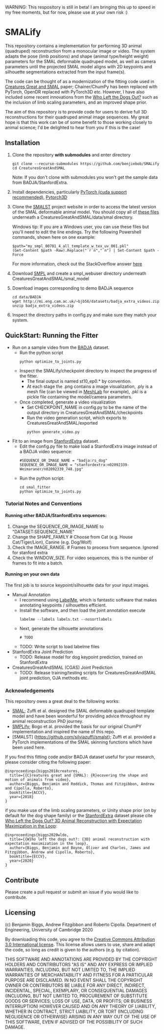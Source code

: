 WARNING: This respository is still in beta! I am bringing this up to speed in my free moments, but for now, please use at your own risk :)

# SMALify
This repository contains a implementation for performing 3D animal (quadruped) reconstruction from a monocular image or video. The system adapts the pose (limb positions) and shape (animal type/height weight) parameters for the SMAL deformable quadruped model, as well as camera parameters until the projected SMAL model aligns with 2D keypoints and silhouette segmentations extracted from the input frame(s).

The code can be thought of as a modernization of the fitting code used in [Creatures Great and SMAL](https://arxiv.org/abs/1811.05804) paper; Chainer/ChumPy has been replaced with PyTorch, OpenDR replaced with PyTorch3D etc. However, I have also included some recent innovations from the [Who Left the Dogs Out?](https://arxiv.org/abs/2007.11110) such as the inclusion of limb scaling parameters, and an improved shape prior.

The aim of this repository is to provide code for users to derive full 3D reconstructions for their quadruped animal image sequences. My great hope is that this work can be of some benefit to those working closely to animal science; I'd be delighted to hear from you if this is the case!

## Installation
1. Clone the repository **with submodules** and enter directory
   ```
   git clone --recurse-submodules https://github.com/benjiebob/SMALify
   cd CreaturesGreatAndSMAL
   ```
   Note: If you don't clone with submodules you won't get the sample data from BADJA/StanfordExtra.
    
2. Install dependencies, particularly [PyTorch (cuda support recommended)](https://pytorch.org/), [Pytorch3D](https://github.com/facebookresearch/pytorch3d)

3. Clone the [SMALST](https://github.com/silviazuffi/smalst) project website in order to access the latest version of the SMAL deformable animal model. You should copy all of [these files](https://github.com/silviazuffi/smalst/tree/master/smpl_models) underneath a CreaturesGreatAndSMAL/data/smal directory. 

   Windows tip: If you are a Windows user, you can use these files but you'll need to edit the line endings. Try the following Powershell commands, shown here on one example:
     ```
     $path="my_smpl_00781_4_all_template_w_tex_uv_001.pkl"
     (Get-Content $path -Raw).Replace("`r`n","`n") | Set-Content $path -Force
     ```

   For more information, check out the StackOverflow answer [here](https://stackoverflow.com/questions/19127741/replace-crlf-using-powershell)

4. Download [SMPL](https://smpl.is.tue.mpg.de/) and create a smpl_webuser directory underneath CreaturesGreatAndSMAL/smal_model

5. Download images corresponding to demo BADJA sequence
   ```
   cd data/BADJA
   wget http://mi.eng.cam.ac.uk/~bjb56/datasets/badja_extra_videos.zip
   unzip badja_extra_videos.zip
   ```

5. Inspect the directory paths in config.py and make sure they match your system.

## QuickStart: Running the Fitter

- Run on a sample video from the [BADJA](https://github.com/benjiebob/BADJA) dataset.
   - Run the python script
      ```
      python optimize_to_joints.py
      ```
   - Inspect the SMALify/checkpoint directory to inspect the progress of the fitter. 
      - The final output is named st10_ep0.* by convention. 
      - At each stage the .png contains a image visualization, .ply is a mesh file (can be viewed in [MeshLab](https://www.meshlab.net/) for example), .pkl is a pickle file containing the model/camera parameters.
   - Once completed, generate a video visualization
      - Set CHECKPOINT_NAME in config.py to be the name of the output directory in CreaturesGreatAndSMAL/checkpoints
      - Run the video generation script, which exports to CreaturesGreatAndSMAL/exported
         ```
         python generate_video.py
         ```
- Fit to an image from [StanfordExtra](https://github.com/benjiebob/StanfordExtra) dataset.
   - Edit the config.py file to make load a StanfordExtra image instead of a BADJA video sequence:
      ```
      #SEQUENCE_OR_IMAGE_NAME = "badja:rs_dog"
      SEQUENCE_OR_IMAGE_NAME = "stanfordextra:n02092339-Weimaraner/n02092339_748.jpg"
      ```
   - Run the python script:
      ```
      cd smal_fitter
      python optimize_to_joints.py
      ```

### Tutorial Notes and Conventions
#### Running other BADJA/StanfordExtra sequences:
   1. Change the SEQUENCE_OR_IMAGE_NAME to "DATASET:SEQUENCE_NAME"
   2. Change the SHAPE_FAMILY # Choose from Cat (e.g. House Cat/Tiger/Lion), Canine (e.g. Dog/Wolf)
   3. Check the IMAGE_RANGE. # Frames to process from sequence. Ignored for stanford extra
   4. Check the WINDOW_SIZE. For video sequences, this is the number of frames to fit into a batch.

#### Running on your own data
The first job is to source keypoint/silhouette data for your input images. 

- Manual Annotation
   - I recommend using [LabelMe](https://github.com/wkentaro/labelme), which is fantastic software that makes annotating keypoints / silhouettes efficient.
   - Install the software, and then load the joint annotation execute
      ```
      labelme --labels labels.txt --nosortlabels
      ```
   - Next, generate the silhouette annotations
      ```
      # TODO
      ```
   - TODO: Write script to load labelme files
- StanfordExtra Joint Prediction
   - TODO: Release model for dog keypoint prediction, trained on StanfordExtra
- CreaturesGreatAndSMAL (CGAS) Joint Prediction
   - TODO: Release training/testing scripts for CreaturesGreatAndSMAL joint prediction, OJA methods etc.

### Acknowledgements
This repository owes a great deal to the following works:
- [SMAL](http://smal.is.tue.mpg.de/); Zuffi et al. designed the SMAL deformable quadruped template model and have been wonderful for providing advice throughout my animal reconstruction PhD journey.
- [SMPLify](http://smplify.is.tue.mpg.de/); Bogo et al. provided the basis for our original ChumPY implementation and inspired the name of this repo.
- [SMALST] (https://github.com/silviazuffi/smalst); Zuffi et al. provided a PyTorch implementations of the SMAL skinning functions which have been used here.

If you find this fitting code and/or BADJA dataset useful for your research, please consider citing the following paper:

```
@inproceedings{biggs2018creatures,
  title={{C}reatures great and {SMAL}: {R}ecovering the shape and motion of animals from video},
  author={Biggs, Benjamin and Roddick, Thomas and Fitzgibbon, Andrew and Cipolla, Roberto},
  booktitle={ACCV},
  year={2018}
}
```

if you make use of the limb scaling parameters, or Unity shape prior (on by default for the dog shape family) or the [StanfordExtra](https://github.com/benjiebob/StanfordExtra) dataset please cite [Who Left the Dogs Out? 3D Animal Reconstruction with Expectation Maximization in the Loop](https://arxiv.org/abs/2007.11110):

```
@inproceedings{biggs2020wldo,
  title={{W}ho left the dogs out?: {3D} animal reconstruction with expectation maximization in the loop},
  author={Biggs, Benjamin and Boyne, Oliver and Charles, James and Fitzgibbon, Andrew and Cipolla, Roberto},
  booktitle={ECCV},
  year={2020}
}
```

## Contribute
Please create a pull request or submit an issue if you would like to contribute.

## Licensing
(c) Benjamin Biggs, Andrew Fitzgibbon and Roberto Cipolla. Department of Engineering, University of Cambridge 2020

By downloading this code, you agree to the [Creative Commons Attribution 3.0 International license](https://creativecommons.org/licenses/by/3.0/). This license allows users to use, share and adapt the code, so long as credit is given to the authors (e.g. by citation).

THIS SOFTWARE AND ANNOTATIONS ARE PROVIDED BY THE COPYRIGHT HOLDERS AND CONTRIBUTORS "AS IS" AND ANY EXPRESS OR IMPLIED WARRANTIES, INCLUDING, BUT NOT LIMITED TO, THE IMPLIED WARRANTIES OF MERCHANTABILITY AND FITNESS FOR A PARTICULAR PURPOSE ARE DISCLAIMED. IN NO EVENT SHALL THE COPYRIGHT OWNER OR CONTRIBUTORS BE LIABLE FOR ANY DIRECT, INDIRECT, INCIDENTAL, SPECIAL, EXEMPLARY, OR CONSEQUENTIAL DAMAGES (INCLUDING, BUT NOT LIMITED TO, PROCUREMENT OF SUBSTITUTE GOODS OR SERVICES; LOSS OF USE, DATA, OR PROFITS; OR BUSINESS INTERRUPTION) HOWEVER CAUSED AND ON ANY THEORY OF LIABILITY, WHETHER IN CONTRACT, STRICT LIABILITY, OR TORT (INCLUDING NEGLIGENCE OR OTHERWISE) ARISING IN ANY WAY OUT OF THE USE OF THIS SOFTWARE, EVEN IF ADVISED OF THE POSSIBILITY OF SUCH DAMAGE.

